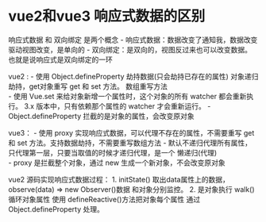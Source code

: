 
# vue2和vue3 响应式数据的区别

  响应式数据 和 双向绑定 是两个概念
    - 响应式数据：数据改变了通知我，数据改变驱动视图改变，是单向的
    - 双向绑定：是双向的，视图反过来也可以改变数据。也就是说响应式是双向绑定的一环

  vue2 :
    - 使用 Object.defineProperty 劫持数据(只会劫持已存在的属性)
      对象递归劫持，get对象重写 get 和 set 方法。
      数组重写方法  
    - 使用 Vue.set 来给对象新增一个属性时，这个对象的所有 watcher 都会重新执行。
      3.x 版本中，只有依赖那个属性的 watcher 才会重新运行。
    - Object.defineProperty 拦截的是对象的属性，会改变原对象     

  vue3：
    - 使用 proxy 实现响应式数据，可以代理不存在的属性，不需要重写 get 和 set
      方法。支持数据劫持，不需要重写数组方法
    - 默认不递归代理所有属性，只代理第一层，只要当取值的时候才递归代理，是一个
      懒递归(代理)  
    - proxy 是拦截整个对象，通过 new 生成一个新对象，不会改变原对象  
  
  vue2 源码实现响应式数据过程：
    1. initState() 取出data属性上的数据，observe(data) => new Observer()数据
       和对象分别监控。
    2. 是对象执行 walk() 循环对象属性 使用 defineReactive()方法把对象每个属性
       通过 Object.defineProperty 处理。
  
   